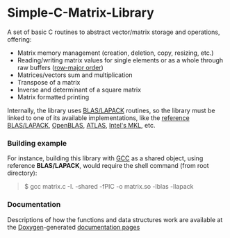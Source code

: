 # Simple-C-Matrix-Library

A set of basic C routines to abstract vector/matrix storage and operations, offering:

- Matrix memory management (creation, deletion, copy, resizing, etc.)
- Reading/writing matrix values for single elements or as a whole through raw buffers ([row-major order](https://en.wikipedia.org/wiki/Row-_and_column-major_order))
- Matrices/vectors sum and multiplication
- Transpose of a matrix
- Inverse and determinant of a square matrix
- Matrix formatted printing

Internally, the library uses [BLAS/LAPACK](https://en.wikipedia.org/wiki/LAPACK) routines, so the library must be linked to one of its available implementations, like the [reference BLAS/LAPACK](http://www.netlib.org/lapack/lug/node11.html), [OpenBLAS](http://www.openblas.net/), [ATLAS](http://math-atlas.sourceforge.net/), [Intel's MKL](https://software.intel.com/en-us/intel-mkl), etc.

### Building example

For instance, building this library with [GCC](https://gcc.gnu.org/) as a shared object, using reference **BLAS/LAPACK**, would require the shell command (from root directory):

>$ gcc matrix.c -I. -shared -fPIC -o matrix.so -lblas -llapack

### Documentation

Descriptions of how the functions and data structures work are available at the [Doxygen](http://www.stack.nl/~dimitri/doxygen/index.html)-generated [documentation pages](https://labdin.github.io/Simple-C-Matrix-Library/)
